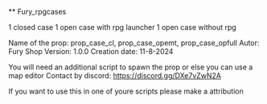 ** Fury_rpgcases

1 closed case
1 open case with rpg launcher
1 open case without rpg

Name of the prop: prop_case_cl, prop_case_opemt, prop_case_opfull
Autor: Fury Shop
Version: 1.0.0
Creation date: 11-8-2024

You will need an additional script to spawn the prop or else you can use a map editor 
Contact by discord: https://discord.gg/DXe7vZwN2A

If you want to use this in one of youre scripts please make a attribution
